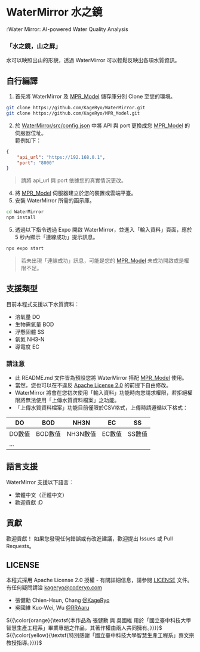 # WaterMirror 水之鏡
💧Water Mirror: AI-powered Water Quality Analysis
  
### 「水之鏡，山之屏」  
水可以映照出山的形貌，透過 WaterMirror 可以輕鬆反映出各項水質資訊。  
  
## 自行編譯
1. 首先將 WaterMirror 及 [MPR_Model](https://github.com/KageRyo/MPR_Model) 儲存庫分別 Clone 至您的環境。
```bash
git clone https://github.com/KageRyo/WaterMirror.git
git clone https://github.com/KageRyo/MPR_Model.git
```
2. 於 [WaterMirror/src/config.json](WaterMirror/src/config.json) 中將 API 與 port 更換成您 [MPR_Model](https://github.com/KageRyo/MPR_Model) 的伺服器位址。  
   範例如下：
```json
{
    "api_url": "https://192.168.0.1",
    "port": "8000"
}
```
> 請將 api_url 與 port 依據您的真實情況更改。  
4. 將 [MPR_Model](https://github.com/KageRyo/MPR_Model) 伺服器建立於您的裝置或雲端平臺。
5. 安裝 WaterMirror 所需的函示庫。
```bash
cd WaterMirror
npm install
```
5. 透過以下指令透過 Expo 開啟 WaterMirror，並進入「輸入資料」頁面，應於 5 秒內顯示「連線成功」提示訊息。
```bash
npx expo start
```
> 若未出現「連線成功」訊息，可能是您的 [MPR_Model](https://github.com/RotatingPotato/MPR_Model) 未成功開啟或是權限不足。
  
## 支援類型
目前本程式支援以下水質資料：  
- 溶氧量 DO  
- 生物需氧量 BOD  
- 浮懸固體 SS  
- 氨氮 NH3-N  
- 導電度 EC
  
### 請注意
- 此 README.md 文件皆為預設您將 WaterMirror 搭配 [MPR_Model](https://github.com/KageRyo/MPR_Model) 使用。
- 當然，您也可以在不違反 [Apache License 2.0](LICENSE) 的前提下自由修改。
- WaterMirror 將會在您初次使用「輸入資料」功能時向您請求權限，若拒絕權限將無法使用「上傳水質資料檔案」之功能。  
- 「上傳水質資料檔案」功能目前僅限於CSV格式，上傳時請遵循以下格式：  
  
| DO     	| BOD     	| NH3N     	| EC     	| SS     	|
|--------	|---------	|----------	|--------	|--------	|
| DO數值 	| BOD數值 	| NH3N數值 	| EC數值 	| SS數值 	|
| ...    	                                          	|
  
## 語言支援
WaterMirror 支援以下語言：  
- 繁體中文（正體中文）
- 歡迎貢獻 :D

## 貢獻
歡迎貢獻！ 如果您發現任何錯誤或有改進建議，歡迎提出 Issues 或 Pull Requests。  

## LICENSE  
本程式採用 Apache License 2.0 授權 - 有關詳細信息，請參閱 [LICENSE](LICENSE) 文件。  
有任何疑問請洽 kageryo@coderyo.com
+ 張健勳 Chien-Hsun, Chang [@KageRyo](https://github.com/KageRyo)   
+ 吳國維 Kuo-Wei, Wu [@RRAaru](https://github.com/RRAaru)

${{\color{orange}{\textsf{本作品為 張健勳 與 吳國維 用於「國立臺中科技大學智慧生產工程系」畢業專題之作品，其著作權由兩人共同擁有。}}}}\$  
${{\color{yellow}{\textsf{特別感謝「國立臺中科技大學智慧生產工程系」蔡文宗 教授指導。}}}}\$  
